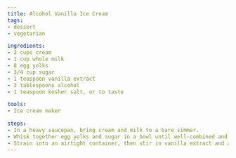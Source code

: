 ```yaml
---
title: Alcohol Vanilla Ice Cream
tags:
- dessert
- vegetarian

ingredients:
- 2 cups cream
- 1 cup whole milk
- 8 egg yolks
- 3/4 cup sugar
- 1 teaspoon vanilla extract
- 3 tablespoons alcohol
- 1 teaspoon kosher salt, or to taste

tools:
- Ice cream maker

steps:
- In a heavy saucepan, bring cream and milk to a bare simmer.
- Whisk together egg yolks and sugar in a bowl until well-combined and light in color. Slowly pour yolk mixture into dairy mixture, whisking well to combine. Cook custard on low heat, whisking frequently, until it thickens, coating the back of a spoon but leaving a clean line when swiped with a finger.
- Strain into an airtight container, then stir in vanilla extract and alcohol. Add salt to taste. Chill overnight, then churn the next day according to manufacturer's instructions. Eat immediately as soft-serve or let firm up in freezer for two to three hours.
---
```

